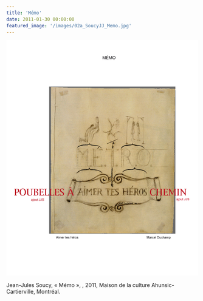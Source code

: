 ```yaml
---
title: 'Mémo'
date: 2011-01-30 00:00:00
featured_image: '/images/02a_SoucyJJ_Memo.jpg'
---
```


![](/images/02a_SoucyJJ_Memo.jpg)

Jean-Jules Soucy, « Mémo », , 2011, Maison de la culture Ahunsic-Cartierville, Montréal.
